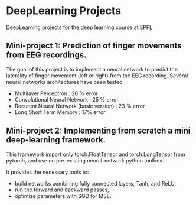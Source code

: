 # DeepLearning Projects
DeepLearning projects for the deep learning course at EPFL

## Mini-project 1: Prediction of finger movements from EEG recordings.

The goal of this project is to implement a neural network to predict the laterality of finger movement
(left or right) from the EEG recording.
Several neural networks architectures have been tested

- Multilayer Perceptron : 26 % error
- Convolutional Neural Network : 25 % error
- Recurent Neural Network (basic version) : 23 % error
- Long Short Term Memory : 17% error

## Mini-project 2: Implementing from scratch a mini deep-learning framework.

This framework import only torch.FloatTensor and torch.LongTensor from pytorch, and
use no pre-existing neural-network python toolbox.

It provides the necessary tools to:
- build networks combining fully connected layers, Tanh, and ReLU,
- run the forward and backward passes,
- optimize parameters with SGD for MSE.
